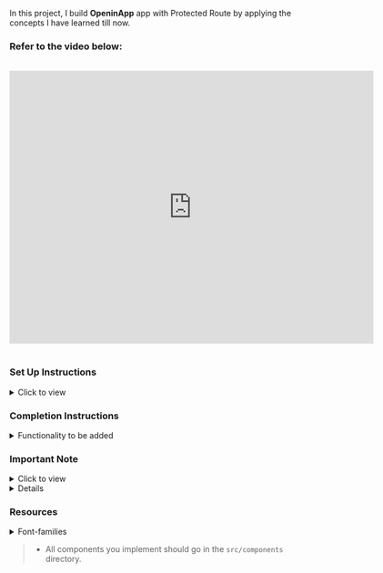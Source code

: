 In this project, I build **OpeninApp** app with Protected Route by applying the concepts I have learned till now.

### Refer to the video below:

<br/>
<div style="text-align: center;">
    <iframe src="https://www.loom.com/share/7e14999e02b8412ba5774dc5fb244579?sid=8ab36546-9d71-403a-823e-441f1fe887cd" width="640" height="480" frameborder="0" allowfullscreen="true" mozallowfullscreen="true" webkitallowfullscreen="true"></iframe>

</div>
<br/>


### Set Up Instructions

<details>
<summary>Click to view</summary>

- Download dependencies by running `npm install`
- Start up the app using `npm start`
</details>

### Completion Instructions

<details>
<summary>Functionality to be added</summary>
<br/>

**loginApiUrl**

#### API: `https://apis.ccbp.in/login`

#### Method: `POST`

#### Description:

Returns a response based on the credentials provided

#### Sample Success Response

```json
{
  "jwt_token": "eyJhbGciOiJIUzI1NiIsInR5cCI6IkpXVCJ9.eyJ1c2VybmFtZSI6InJhaHVsIiwicm9sZSI6IlBSSU1FX1VTRVIiLCJpYXQiOjE2MTk2Mjg2MTN9.nZDlFsnSWArLKKeF0QbmdVfLgzUbx1BGJsqa2kc_21Y"
}
```

#### Sample Failure Response

```json
{
  "status_code": 404,
  "error_msg": "Username is not found"
}
```

</details>




### Important Note

<details>
<summary>Click to view</summary>

<br/>

**The following instructions are required for the tests to pass**

- `Home` route should consist of `/` in the URL path
- `Login` route should consist of `/login` in the URL path


- User credentials

  ```text
   username: rahul
   password: rahul@2021
  ```

</details>

<details>
Note:-When you open the app it will defaultly opens the home screen if you want to see login  
page you can change url as narayanopenin.ccbp.tech/login the login page will get appeared after entering login details you will be redirected to home page. It is a one time process if you want to again redirect to login page you can't redirect because jwt token is stored as cookie if we can delete it we can easily redirect to login page again.
</details>


### Resources

<details>
<summary>Font-families</summary>

- Roboto

</details>


>
> - All components you implement should go in the `src/components` directory.

